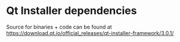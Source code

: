 Qt Installer dependencies
=========================

Source for binaries + code can be found at https://download.qt.io/official_releases/qt-installer-framework/3.0.1/
